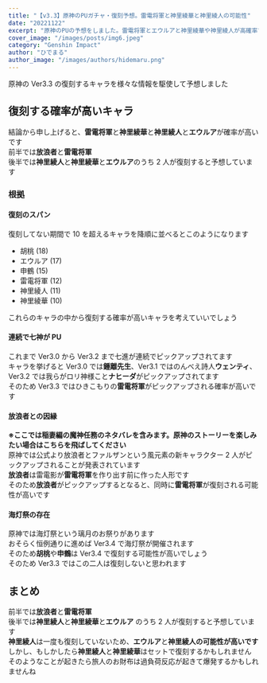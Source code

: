 ```yaml
---
title: "【v3.3】原神のPUガチャ・復刻予想。雷電将軍と神里綾華と神里綾人の可能性"
date: "20221122"
excerpt: "原神のPUの予想をしました。雷電将軍とエウルアと神里綾華や神里綾人が高確率で来そうです"
cover_image: "/images/posts/img6.jpeg"
category: "Genshin Impact"
author: "ひでまる"
author_image: "/images/authors/hidemaru.png"
---
```


原神の Ver3.3 の復刻するキャラを様々な情報を駆使して予想しました

## 復刻する確率が高いキャラ

結論から申し上げると、**雷電将軍**と**神里綾華**と**神里綾人**と**エウルア**が確率が高いです  
前半では**放浪者**と**雷電将軍**  
後半では**神里綾人**と**神里綾華**と**エウルア**のうち 2 人が復刻すると予想しています

### 根拠

#### 復刻のスパン

復刻してない期間で 10 を超えるキャラを降順に並べるとこのようになります

- 胡桃 (18)
- エウルア (17)
- 申鶴 (15)
- 雷電将軍 (12)
- 神里綾人 (11)
- 神里綾華 (10)

これらのキャラの中から復刻する確率が高いキャラを考えていいでしょう

#### 連続で七神が PU

これまで Ver3.0 から Ver3.2 まで七進が連続でピックアップされてます  
キャラを挙げると Ver3.0 では**鍾離先生**、Ver3.1 ではのんべえ詩人**ウェンティ**、Ver3.2 では我らがロリ神様こと**ナヒーダ**がピックアップされてます  
そのため Ver3.3 ではひきこもりの**雷電将軍**がピックアップされる確率が高いです

#### 放浪者との因縁

**※ここでは稲妻編の魔神任務のネタバレを含みます。原神のストーリーを楽しみたい場合はこちらを飛ばしてください**  
原神では公式より放浪者とファルザンという風元素の新キャラクター 2 人がピックアップされることが発表されています  
**放浪者**は雷電影が**雷電将軍**を作り出す前に作った人形です  
そのため**放浪者**がピックアップするとなると、同時に**雷電将軍**が復刻される可能性が高いです

#### 海灯祭の存在

原神では海灯祭という璃月のお祭りがあります  
おそらく恒例通りに進めば Ver3.4 で海灯祭が開催されます  
そのため**胡桃**や**申鶴**は Ver3.4 で復刻する可能性が高いでしょう  
そのため Ver3.3 ではこの二人は復刻しないと思われます

## まとめ

前半では**放浪者**と**雷電将軍**  
後半では**神里綾人**と**神里綾華**と**エウルア** のうち 2 人が復刻すると予想しています  
**神里綾人**は一度も復刻していないため、**エウルア**と**神里綾人の可能性が高いです**  
しかし、もしかしたら**神里綾人**と**神里綾華**はセットで復刻するかもしれません  
そのようなことが起きたら旅人のお財布は過負荷反応が起きて爆発するかもしれませんね
